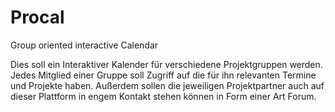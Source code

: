 # Procal
Group oriented interactive Calendar

Dies soll ein Interaktiver Kalender für verschiedene Projektgruppen werden. Jedes Mitglied einer Gruppe soll Zugriff auf die
für ihn relevanten Termine und Projekte haben. Außerdem sollen die jeweiligen Projektpartner auch auf dieser Plattform in
engem Kontakt stehen können in Form einer Art Forum.
